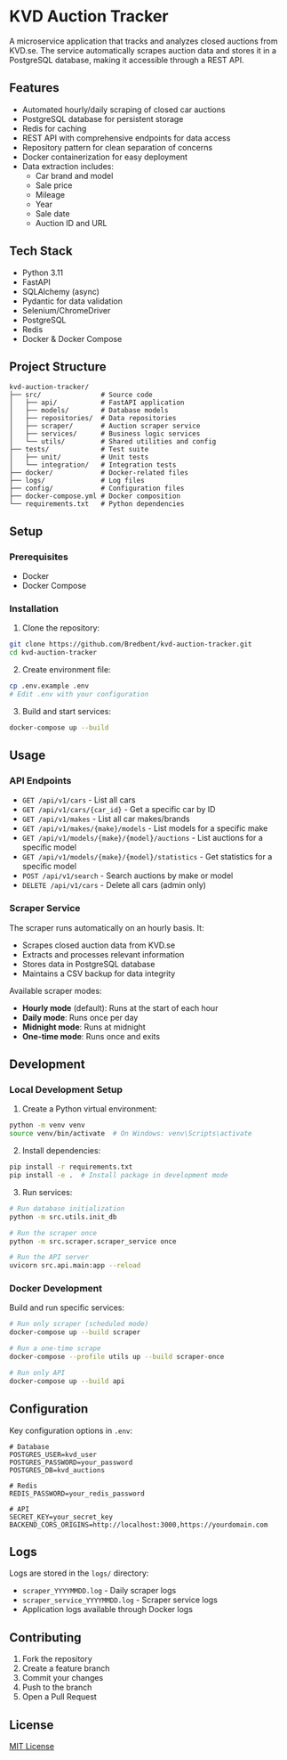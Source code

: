 # KVD Auction Tracker

A microservice application that tracks and analyzes closed auctions from KVD.se. The service automatically scrapes auction data and stores it in a PostgreSQL database, making it accessible through a REST API.

## Features

- Automated hourly/daily scraping of closed car auctions
- PostgreSQL database for persistent storage
- Redis for caching
- REST API with comprehensive endpoints for data access
- Repository pattern for clean separation of concerns
- Docker containerization for easy deployment
- Data extraction includes:
  - Car brand and model
  - Sale price
  - Mileage
  - Year
  - Sale date
  - Auction ID and URL

## Tech Stack

- Python 3.11
- FastAPI
- SQLAlchemy (async)
- Pydantic for data validation
- Selenium/ChromeDriver
- PostgreSQL
- Redis
- Docker & Docker Compose

## Project Structure
```
kvd-auction-tracker/
├── src/               # Source code
│   ├── api/           # FastAPI application
│   ├── models/        # Database models
│   ├── repositories/  # Data repositories
│   ├── scraper/       # Auction scraper service
│   ├── services/      # Business logic services
│   └── utils/         # Shared utilities and config
├── tests/             # Test suite
│   ├── unit/          # Unit tests
│   └── integration/   # Integration tests
├── docker/            # Docker-related files
├── logs/              # Log files
├── config/            # Configuration files
├── docker-compose.yml # Docker composition
└── requirements.txt   # Python dependencies
```

## Setup

### Prerequisites
- Docker
- Docker Compose

### Installation

1. Clone the repository:
```bash
git clone https://github.com/Bredbent/kvd-auction-tracker.git
cd kvd-auction-tracker
```

2. Create environment file:
```bash
cp .env.example .env
# Edit .env with your configuration
```

3. Build and start services:
```bash
docker-compose up --build
```

## Usage

### API Endpoints

- `GET /api/v1/cars` - List all cars
- `GET /api/v1/cars/{car_id}` - Get a specific car by ID
- `GET /api/v1/makes` - List all car makes/brands
- `GET /api/v1/makes/{make}/models` - List models for a specific make
- `GET /api/v1/models/{make}/{model}/auctions` - List auctions for a specific model
- `GET /api/v1/models/{make}/{model}/statistics` - Get statistics for a specific model
- `POST /api/v1/search` - Search auctions by make or model
- `DELETE /api/v1/cars` - Delete all cars (admin only)

### Scraper Service

The scraper runs automatically on an hourly basis. It:
- Scrapes closed auction data from KVD.se
- Extracts and processes relevant information
- Stores data in PostgreSQL database
- Maintains a CSV backup for data integrity

Available scraper modes:
- **Hourly mode** (default): Runs at the start of each hour
- **Daily mode**: Runs once per day
- **Midnight mode**: Runs at midnight
- **One-time mode**: Runs once and exits

## Development

### Local Development Setup

1. Create a Python virtual environment:
```bash
python -m venv venv
source venv/bin/activate  # On Windows: venv\Scripts\activate
```

2. Install dependencies:
```bash
pip install -r requirements.txt
pip install -e .  # Install package in development mode
```

3. Run services:
```bash
# Run database initialization
python -m src.utils.init_db

# Run the scraper once
python -m src.scraper.scraper_service once

# Run the API server
uvicorn src.api.main:app --reload
```

### Docker Development

Build and run specific services:
```bash
# Run only scraper (scheduled mode)
docker-compose up --build scraper

# Run a one-time scrape
docker-compose --profile utils up --build scraper-once 

# Run only API
docker-compose up --build api
```

## Configuration

Key configuration options in `.env`:
```
# Database
POSTGRES_USER=kvd_user
POSTGRES_PASSWORD=your_password
POSTGRES_DB=kvd_auctions

# Redis
REDIS_PASSWORD=your_redis_password

# API
SECRET_KEY=your_secret_key
BACKEND_CORS_ORIGINS=http://localhost:3000,https://yourdomain.com
```

## Logs

Logs are stored in the `logs/` directory:
- `scraper_YYYYMMDD.log` - Daily scraper logs
- `scraper_service_YYYYMMDD.log` - Scraper service logs
- Application logs available through Docker logs

## Contributing

1. Fork the repository
2. Create a feature branch
3. Commit your changes
4. Push to the branch
5. Open a Pull Request

## License

[MIT License](LICENSE)
